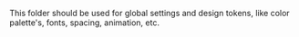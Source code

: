 This folder should be used for global settings and design tokens, like color palette's, fonts, spacing, animation, etc. 